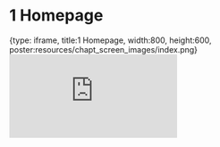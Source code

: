 # 1 Homepage
 
{type: iframe, title:1 Homepage, width:800, height:600, poster:resources/chapt_screen_images/index.png}
![](https://mccoy-lab.github.io/hgv_modules/no_toc/index.html)
 

 

